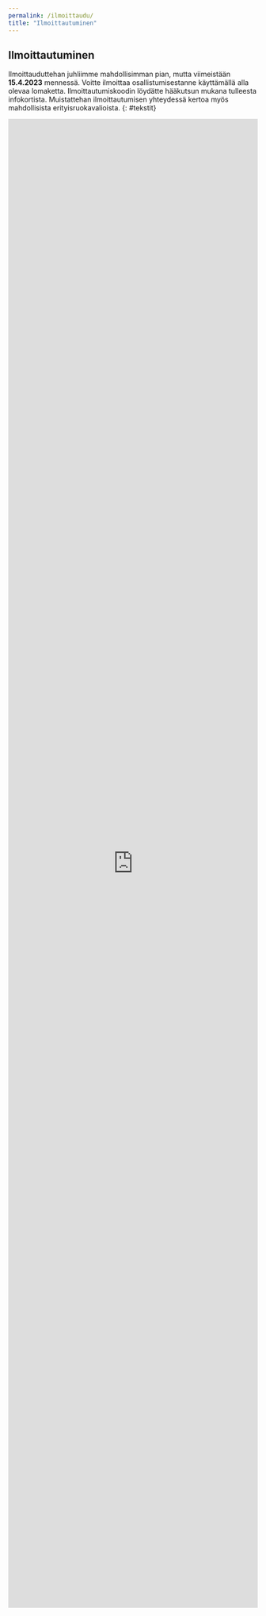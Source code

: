 ```yaml
---
permalink: /ilmoittaudu/
title: "Ilmoittautuminen"
---
```


## Ilmoittautuminen

Ilmoittauduttehan juhliimme mahdollisimman pian, mutta viimeistään **15.4.2023** mennessä. Voitte ilmoittaa osallistumisestanne käyttämällä alla olevaa lomaketta. Ilmoittautumiskoodin löydätte hääkutsun mukana tulleesta infokortista. Muistattehan ilmoittautumisen yhteydessä kertoa myös mahdollisista erityisruokavalioista.
{: #tekstit}

<iframe src="https://docs.google.com/forms/d/e/1FAIpQLSdFqo9ZxdxkzV9bDfNJ1vpuOHBKj1ksJg9XQVm6Ii90Z--byg/viewform?embedded=true" width="100%" height="3000px" frameborder="0" marginheight="0" marginwidth="0" align="left">Loading…</iframe>

